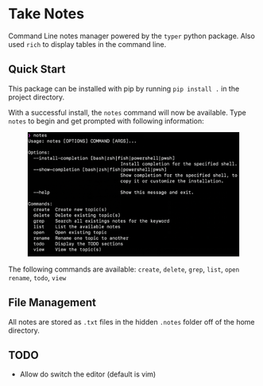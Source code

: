 # Take Notes

Command Line notes manager powered by the `typer` python package. Also used `rich` to display tables in the command line.

## Quick Start

This package can be installed with pip by running `pip install .` in the project directory.  

With a successful install, the `notes` command will now be available. Type `notes` to begin and get prompted with following information:

<p align="center">
  <img src="images/notes-quick-start.png" height="250"/>
</p>

The following commands are available: `create`, `delete`, `grep`, `list`, `open` `rename`, `todo`, `view`

## File Management

All notes are stored as `.txt` files in the hidden `.notes` folder off of the home directory.


## TODO
- Allow do switch the editor (default is vim)
